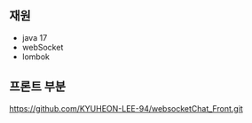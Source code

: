 ## 재원
- java 17
- webSocket
- lombok

## 프론트 부분
https://github.com/KYUHEON-LEE-94/websocketChat_Front.git
